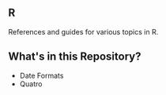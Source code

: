 ## R

References and guides for various topics in R.

## What's in this Repository?

* Date Formats
* Quatro
